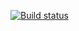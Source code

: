 [![Build status](https://ci.appveyor.com/api/projects/status/ki59vpq6pm53hwc4?svg=true)](https://ci.appveyor.com/project/Korartol/javaauto3-1)
